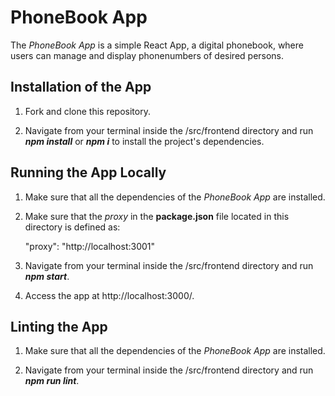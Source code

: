 # PhoneBook App

The *PhoneBook App* is a simple React App, a digital phonebook, where users can manage and display phonenumbers of desired persons.


## Installation of the App

1. Fork and clone this repository.

2. Navigate from your terminal inside the /src/frontend directory and run ***npm install*** or ***npm i*** to install the project's dependencies.


## Running the App Locally
1. Make sure that all the dependencies of the *PhoneBook App* are installed.

2. Make sure that the *proxy* in the **package.json** file located in this directory is defined as:
    
     "proxy": "http://localhost:3001"

3. Navigate from your terminal inside the /src/frontend directory and run ***npm start***.

4. Access the app at http://localhost:3000/.


## Linting the App

1. Make sure that all the dependencies of the *PhoneBook App* are installed.

2. Navigate from your terminal inside the /src/frontend directory and run ***npm run lint***.

